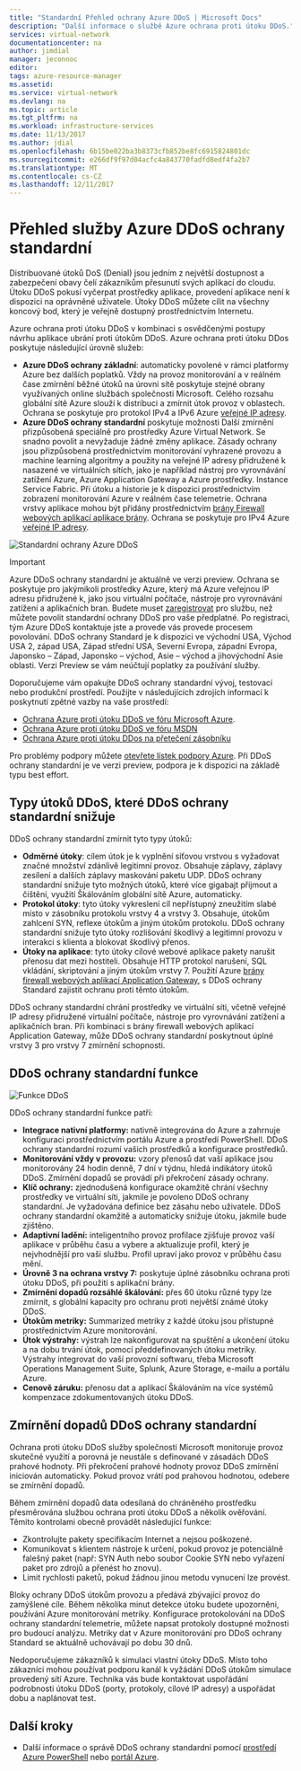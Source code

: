 ```yaml
---
title: "Standardní Přehled ochrany Azure DDoS | Microsoft Docs"
description: "Další informace o službě Azure ochrana proti útoku DDoS."
services: virtual-network
documentationcenter: na
author: jimdial
manager: jeconnoc
editor: 
tags: azure-resource-manager
ms.assetid: 
ms.service: virtual-network
ms.devlang: na
ms.topic: article
ms.tgt_pltfrm: na
ms.workload: infrastructure-services
ms.date: 11/13/2017
ms.author: jdial
ms.openlocfilehash: 6b15be022ba3b8373cfb852be8fc6915824801dc
ms.sourcegitcommit: e266df9f97d04acfc4a843770fadfd8edf4fa2b7
ms.translationtype: MT
ms.contentlocale: cs-CZ
ms.lasthandoff: 12/11/2017
---
```

# <a name="azure-ddos-protection-standard-overview"></a>Přehled služby Azure DDoS ochrany standardní

Distribuované útoků DoS (Denial) jsou jedním z největší dostupnost a zabezpečení obavy čelí zákazníkům přesunutí svých aplikací do cloudu. Útoku DDoS pokusí vyčerpat prostředky aplikace, provedení aplikace není k dispozici na oprávněné uživatele. Útoky DDoS můžete cílit na všechny koncový bod, který je veřejně dostupný prostřednictvím Internetu.

Azure ochrana proti útoku DDoS v kombinaci s osvědčenými postupy návrhu aplikace ubrání proti útokům DDoS. Azure ochrana proti útoku DDos poskytuje následující úrovně služeb: 

- **Azure DDoS ochrany základní**: automaticky povolené v rámci platformy Azure bez dalších poplatků. Vždy na provoz monitorování a v reálném čase zmírnění běžné útoků na úrovni sítě poskytuje stejné obrany využívaných online službách společnosti Microsoft. Celého rozsahu globální sítě Azure slouží k distribuci a zmírnit útok provoz v oblastech. Ochrana se poskytuje pro protokol IPv4 a IPv6 Azure [veřejné IP adresy](virtual-network-public-ip-address.md).
- **Azure DDoS ochrany standardní** poskytuje možnosti Další zmírnění přizpůsobená speciálně pro prostředky Azure Virtual Network. Se snadno povolit a nevyžaduje žádné změny aplikace. Zásady ochrany jsou přizpůsobená prostřednictvím monitorování vyhrazené provozu a machine learning algoritmy a použity na veřejné IP adresy přidružené k nasazené ve virtuálních sítích, jako je například nástroj pro vyrovnávání zatížení Azure, Azure Application Gateway a Azure prostředky. Instance Service Fabric. Při útoku a historie je k dispozici prostřednictvím zobrazení monitorování Azure v reálném čase telemetrie. Ochrana vrstvy aplikace mohou být přidány prostřednictvím [brány Firewall webových aplikací aplikace brány](https://azure.microsoft.com/services/application-gateway). Ochrana se poskytuje pro IPv4 Azure [veřejné IP adresy](virtual-network-public-ip-address.md). 

![Standardní ochrany Azure DDoS](./media/ddos-protection-overview/ddos-protection-overview-fig2.png)

> [!IMPORTANT]
> Azure DDoS ochrany standardní je aktuálně ve verzi preview. Ochrana se poskytuje pro jakýmikoli prostředky Azure, který má Azure veřejnou IP adresu přidružené k, jako jsou virtuální počítače, nástroje pro vyrovnávání zatížení a aplikačních bran. Budete muset [zaregistrovat](http://aka.ms/ddosprotection) pro službu, než můžete povolit standardní ochrany DDoS pro vaše předplatné. Po registraci, tým Azure DDoS kontaktuje jste a provede vás provede procesem povolování. DDoS ochrany Standard je k dispozici ve východní USA, Východ USA 2, západ USA, Západ střední USA, Severní Evropa, západní Evropa, Japonsko – Západ, Japonsko – východ, Asie – východ a jihovýchodní Asie oblasti. Verzi Preview se vám neúčtují poplatky za používání služby.

Doporučujeme vám opakujte DDoS ochrany standardní vývoj, testovací nebo produkční prostředí. Použijte v následujících zdrojích informací k poskytnutí zpětné vazby na vaše prostředí:
- [Ochrana Azure proti útoku DDoS ve fóru Microsoft Azure](https://feedback.azure.com/forums/905032-azure-ddos-protection). 
- [Ochrana Azure proti útoku DDoS ve fóru MSDN](https://social.msdn.microsoft.com/forums/azure/en-US/home?forum=azureddosprotection)
- [Ochrana Azure proti útoku DDos na přetečení zásobníku](https://stackoverflow.com/tags/azure-ddos/info)

Pro problémy podpory můžete [otevřete lístek podpory Azure](../azure-supportability/how-to-create-azure-support-request.md). Při DDoS ochrany standardní je ve verzi preview, podpora je k dispozici na základě typu best effort.

## <a name="types-of-ddos-attacks-that-ddos-protection-standard-mitigates"></a>Typy útoků DDoS, které DDoS ochrany standardní snižuje

DDoS ochrany standardní zmírnit tyto typy útoků:

- **Odměrné útoky**: cílem útok je k vyplnění síťovou vrstvou s vyžadovat značné množství zdánlivě legitimní provoz. Obsahuje záplavy, záplavy zesílení a dalších záplavy maskování paketu UDP. DDoS ochrany standardní snižuje tyto možných útoků, které více gigabajt přijmout a čištění, využití Škálováním globální sítě Azure, automaticky. 
- **Protokol útoky**: tyto útoky vykreslení cíl nepřístupný zneužitím slabé místo v zásobníku protokolu vrstvy 4 a vrstvy 3. Obsahuje, útokům zahlcení SYN, reflexe útokům a jiným útokům protokolu. DDoS ochrany standardní snižuje tyto útoky rozlišování škodlivý a legitimní provozu v interakci s klienta a blokovat škodlivý přenos. 
- **Útoky na aplikace**: tyto útoky cílové webové aplikace pakety narušit přenosu dat mezi hostiteli. Obsahuje HTTP protokol narušení, SQL vkládání, skriptování a jiným útokům vrstvy 7. Použití Azure [brány firewall webových aplikací Application Gateway](../application-gateway/application-gateway-web-application-firewall-overview.md?toc=%2fazure%2fvirtual-network%2ftoc.json), s DDoS ochrany Standard zajistit ochranu proti těmto útokům. 

DDoS ochrany standardní chrání prostředky ve virtuální síti, včetně veřejné IP adresy přidružené virtuální počítače, nástroje pro vyrovnávání zatížení a aplikačních bran. Při kombinaci s brány firewall webových aplikací Application Gateway, může DDoS ochrany standardní poskytnout úplné vrstvy 3 pro vrstvy 7 zmírnění schopnosti.

## <a name="ddos-protection-standard-features"></a>DDoS ochrany standardní funkce

![Funkce DDoS](./media/ddos-protection-overview/ddos-overview-fig1.png)

DDoS ochrany standardní funkce patří: 

- **Integrace nativní platformy:** nativně integrována do Azure a zahrnuje konfiguraci prostřednictvím portálu Azure a prostředí PowerShell. DDoS ochrany standardní rozumí vašich prostředků a konfigurace prostředků.
- **Monitorování vždy v provozu:** vzory přenosů dat vaší aplikace jsou monitorovány 24 hodin denně, 7 dní v týdnu, hledá indikátory útoků DDoS. Zmírnění dopadů se provádí při překročení zásady ochrany.
- **Klíč ochrany:** zjednodušená konfigurace okamžitě chrání všechny prostředky ve virtuální síti, jakmile je povoleno DDoS ochrany standardní. Je vyžadována definice bez zásahu nebo uživatele. DDoS ochrany standardní okamžitě a automaticky snižuje útoku, jakmile bude zjištěno.
- **Adaptivní ladění:** inteligentního provoz profilace zjišťuje provoz vaší aplikace v průběhu času a vybere a aktualizuje profil, který je nejvhodnější pro vaši službu. Profil upraví jako provoz v průběhu času mění.
- **Úrovně 3 na ochrana vrstvy 7:** poskytuje úplné zásobníku ochrana proti útoku DDoS, při použití s aplikační brány.
- **Zmírnění dopadů rozsáhlé škálování:** přes 60 útoku různé typy lze zmírnit, s globální kapacity pro ochranu proti největší známé útoky DDoS. 
- **Útokům metriky:** Summarized metriky z každé útoku jsou přístupné prostřednictvím Azure monitorování.
- **Útok výstrahy:** výstrah lze nakonfigurovat na spuštění a ukončení útoku a na dobu trvání útok, pomocí předdefinovaných útoku metriky. Výstrahy integrovat do vaší provozní softwaru, třeba Microsoft Operations Management Suite, Splunk, Azure Storage, e-mailu a portálu Azure.
- **Cenově záruku:** přenosu dat a aplikací Škálováním na více systémů kompenzace zdokumentovaných útoku DDoS.

## <a name="ddos-protection-standard-mitigation"></a>Zmírnění dopadů DDoS ochrany standardní

Ochrana proti útoku DDoS služby společnosti Microsoft monitoruje provoz skutečné využití a porovná je neustále s definované v zásadách DDoS prahové hodnoty. Při překročení prahové hodnoty provoz DDoS zmírnění iniciován automaticky. Pokud provoz vrátí pod prahovou hodnotou, odebere se zmírnění dopadů.

Během zmírnění dopadů data odesílaná do chráněného prostředku přesměrována službou ochrana proti útoku DDoS a několik ověřování. Těmito kontrolami obecně provádět následující funkce:

- Zkontrolujte pakety specifikacím Internet a nejsou poškozené.
- Komunikovat s klientem nástroje k určení, pokud provoz je potenciálně falešný paket (např: SYN Auth nebo soubor Cookie SYN nebo vyřazení paket pro zdrojů a přenést ho znovu).
- Limit rychlosti paketů, pokud žádnou jinou metodu vynucení lze provést.

Bloky ochrany DDoS útokům provozu a předává zbývající provoz do zamýšlené cíle. Během několika minut detekce útoku budete upozorněni, používání Azure monitorování metriky. Konfigurace protokolování na DDoS ochrany standardní telemetrie, můžete napsat protokoly dostupné možnosti pro budoucí analýzu. Metriky dat v Azure monitorování pro DDoS ochrany Standard se aktuálně uchovávají po dobu 30 dnů.

Nedoporučujeme zákazníků k simulaci vlastní útoky DDoS. Místo toho zákazníci mohou používat podporu kanál k vyžádání DDoS útokům simulace provedený sítí Azure. Technika vás bude kontaktovat uspořádání podrobnosti útoku DDoS (porty, protokoly, cílové IP adresy) a uspořádat dobu a naplánovat test.

## <a name="next-steps"></a>Další kroky

- Další informace o správě DDoS ochrany standardní pomocí [prostředí Azure PowerShell](ddos-protection-manage-ps.md) nebo [portál Azure](ddos-protection-manage-portal.md).
